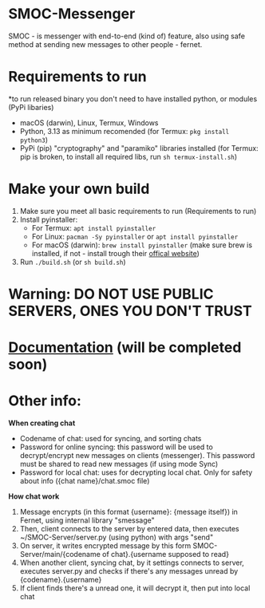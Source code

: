 # SMOC-Messenger
SMOC - is messenger with end-to-end (kind of) feature, also using safe method at sending new messages to other people - fernet.

# Requirements to run
*to run released binary you don't need to have installed python, or modules (PyPi libaries)
- macOS (darwin), Linux, Termux, Windows
- Python, 3.13 as minimum recomended (for Termux: `pkg install python3`)
- PyPi (pip) "cryptography" and "paramiko" libraries installed (for Termux: pip is broken, to install all required libs, run `sh termux-install.sh`)

# Make your own build

1. Make sure you meet all basic requirements to run (Requirements to run)
2. Install pyinstaller:
   - For Termux: `apt install pyinstaller`
   - For Linux: `pacman -Sy pyinstaller` or `apt install pyinstaller`
   - For macOS (darwin): `brew install pyinstaller` (make sure brew is installed, if not - install trough their [offical website](https://brew.sh))
3. Run `./build.sh` (or `sh build.sh`)

# Warning: DO NOT USE PUBLIC SERVERS, ONES YOU DON'T TRUST 
# [Documentation](https://dev4ones.space/documentation/smoc) (will be completed soon)
# Other info:

**When creating chat**

- Codename of chat: used for syncing, and sorting chats
- Password for online syncing: this password will be used to decrypt/encrypt new messages on clients (messenger). This password must be shared to read new messages (if using mode Sync)
- Password for local chat: uses for decrypting local chat. Only for safety about info ({chat name}/chat.smoc file)

**How chat work**

1. Message encrypts (in this format {username}: {message itself}) in Fernet, using internal library "smessage"
2. Then, client connects to the server by entered data, then executes ~/SMOC-Server/server.py (using python) with args "send"
3. On server, it writes encrypted message by this form SMOC-Server/main/{codename of chat}.{username supposed to read}
4. When another client, syncing chat, by it settings connects to server, executes server.py and checks if there's any messages unread by {codename}.{username}
5. If client finds there's a unread one, it will decrypt it, then put into local chat
